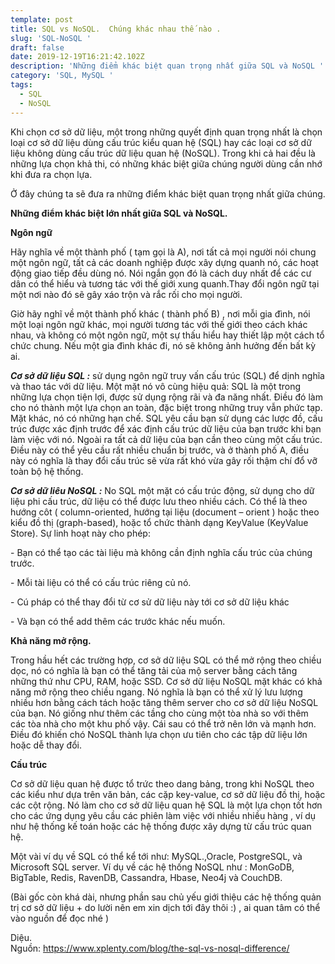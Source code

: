 ```yaml
---
template: post
title: SQL vs NoSQL.  Chúng khác nhau thế nào .
slug: 'SQL-NoSQL '
draft: false
date: 2019-12-19T16:21:42.102Z
description: 'Những điểm khác biệt quan trọng nhất giữa SQL và NoSQL '
category: 'SQL, MySQL '
tags:
  - SQL
  - NoSQL
---
```

Khi chọn cơ sở dữ liệu, một trong những quyết định quan trọng nhất là chọn loại cơ sở dữ liệu dùng cấu trúc kiểu quan hệ (SQL) hay các loại cơ sở dữ liệu không dùng cấu trúc dữ liệu quan hệ (NoSQL). Trong khi cả hai đều là những lựa chọn khả thi, có những khác biệt giữa chúng người dùng cần nhớ  khi đưa ra chọn lựa.

Ở đây chúng ta sẽ đưa ra những điểm khác biệt quan trọng nhất giữa chúng.

  **Những điểm khác biệt lớn nhất giữa SQL và NoSQL.**

**Ngôn ngữ**

Hãy nghĩa về một thành phố ( tạm gọi là A), nơi tất cả mọi người nói chung một ngôn ngữ, tất cả các doanh nghiệp được xây dựng quanh nó, các hoạt động giao tiếp đều dùng nó. Nói ngắn gọn đó là cách duy nhất để các cư dân có thể hiểu và tương tác với thế giới xung quanh.Thay đổi ngôn ngữ tại một nơi nào đó sẽ gây xáo trộn và rắc rối cho mọi người.

Giờ hãy nghĩ về một thành phố khác ( thành phố B) , nơi mỗi gia đình, nói một loại ngôn ngữ khác, mọi người tương tác với thế giới theo cách khác nhau, và không có một ngôn ngữ, một sự thấu hiểu hay thiết lập một cách tổ chức chung. Nếu một gia đình khác đi, nó sẽ không ảnh hưởng đến bất kỳ ai.

 **_Cơ sở dữ liệu SQL :_** sử dụng ngôn ngữ truy vấn cấu trúc (SQL) để dịnh nghĩa và thao tác với dữ liệu. Một mặt nó vô cùng hiệu quả: SQL là một trong những lựa chọn tiện lợi,  được sử dụng rộng rãi và đa năng nhất. Điều đó làm cho nó thành một lựa chọn an toàn, đặc biệt trong những truy vẫn phức tạp. Mặt khác, nó có những hạn chế. SQL yêu cầu bạn sử dụng các lược đồ, cấu trúc được xác định trước để xác định cấu trúc dữ liệu của bạn trước khi bạn làm  việc với nó. Ngoài ra tất cả dữ liệu của bạn cần theo cùng một cấu trúc. Điều này có thể yêu cầu rất nhiều chuẩn bị trước, và ở thành phố A, điều này có nghĩa là thay đổi cấu trúc sẽ vừa rất khó vừa gây rối thậm chí đổ vỡ toàn bộ hệ thống.

 _**Cơ sở dữ liêu NoSQL :**_  No SQL một mặt có cấu trúc động, sử dụng cho dữ liệu phi cấu trúc,  dữ liệu có thể được lưu theo nhiều cách. Có thể là theo hướng côt ( column-oriented, hướng tại liệu (document – orient ) hoặc theo kiểu đồ thị (graph-based), hoặc tổ chức thành dạng KeyValue (KeyValue Store). Sự linh hoạt này cho phép:

\- Bạn có thể tạo các tài liệu mà không cần định nghĩa cấu trúc của chúng trước.

\- Mỗi tài liệu có thể có cấu trúc riêng củ nó.

\- Cú pháp có thể thay đổi từ cơ sử dữ liệu này tới cơ sở dữ liệu khác 

\- Và bạn có thể add thêm các trước khác nếu muốn.

**Khả năng mở rộng.**

Trong hầu hết các trường hợp, cơ sở dữ liệu SQL có thể mở rộng theo chiều dọc, nó có nghĩa là bạn có thể tăng tải của mộ server bằng cách tăng những thứ như CPU, RAM, hoặc SSD. Cơ sở dữ liệu NoSQL mặt khác có khả năng mở rộng theo chiều ngang. Nó nghĩa là bạn có thể xử lý lưu lượng nhiều hơn bằng cách tách hoặc tăng thêm server cho cơ sở dữ liệu NoSQL của bạn. Nó giống như thêm các tầng cho cùng một tòa nhà so với thêm các tòa nhà cho một khu phố vậy. Cái sau có thể trở nên lớn và mạnh hơn. Điều đó khiến chó NoSQL thành lựa chọn ưu tiên cho các tập dữ liệu lớn hoặc dễ thay đổi.

**Cấu trúc**  

Cơ sở dữ liệu quan hệ được tổ trức theo dang bảng, trong khi NoSQL theo các kiểu như dựa trên văn bản, các cặp key-value, cơ sở dữ liệu đồ thị, hoặc các cột rộng. Nó làm cho cơ sở dữ liệu quan hệ SQL là một lựa chọn tốt hơn cho  các ứng dụng yêu cầu các phiên làm việc với nhiều nhiều hàng , ví dụ như hệ thống kế toán hoặc các hệ thống được xây dựng từ cấu trúc quan hệ.

Một vài ví dụ về SQL  có thể kể tới như: MySQL.,Oracle,  PostgreSQL, và Microsoft SQL server. Ví dụ về các hệ thống NoSQL như : MonGoDB, BigTable, Redis, RavenDB, Cassandra, Hbase, Neo4j và CouchDB.

(Bài gốc còn khá dài, nhưng phần sau chủ yếu giới thiệu các hệ thống quản trị cơ sở dữ liệu + do lười nên em xin dịch tới đây thôi :) , ai quan tâm có thể vào nguồn để đọc nhé )

Diệu.\
Nguồn: https://www.xplenty.com/blog/the-sql-vs-nosql-difference/
